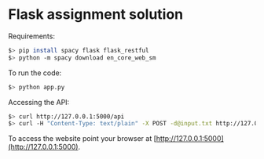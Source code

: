 # Flask assignment solution

Requirements:

```bash
$> pip install spacy flask flask_restful
$> python -m spacy download en_core_web_sm
```

To run the code:

```bash
$> python app.py
```

Accessing the API:

```bash
$> curl http://127.0.0.1:5000/api
$> curl -H "Content-Type: text/plain" -X POST -d@input.txt http://127.0.0.1:5000/api
```

To access the website point your browser at [http://127.0.0.1:5000](http://127.0.0.1:5000).

